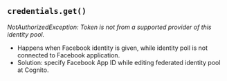 ## `credentials.get()`

_NotAuthorizedException: Token is not from a supported provider of this identity pool._

- Happens when Facebook identity is given, while identity poll is not connected
  to Facebook application.
- Solution: specify Facebook App ID while editing federated identity pool at
  Cognito.

